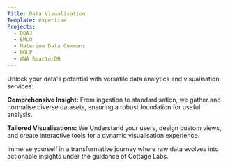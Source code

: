 ```yaml
---
Title: Data Visualisation
Template: expertise
Projects: 
  - DOAJ
  - EMLO
  - Materiom Data Commons
  - NGLP
  - WNA ReactorDB
---
```



Unlock your data's potential with versatile data analytics and visualisation services:

**Comprehensive Insight:** From ingestion to standardisation, we gather and normalise diverse datasets, ensuring a robust foundation for useful analysis.

**Tailored Visualisations:** We Understand your users, design custom views, and create interactive tools for a dynamic visualisation experience.

Immerse yourself in a transformative journey where raw data evolves into actionable insights under the guidance of Cottage Labs.